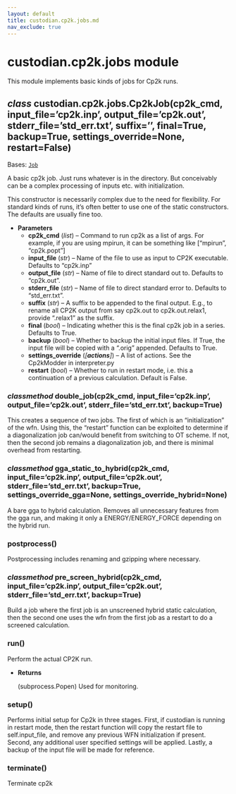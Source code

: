 ```yaml
---
layout: default
title: custodian.cp2k.jobs.md
nav_exclude: true
---
```


# custodian.cp2k.jobs module

This module implements basic kinds of jobs for Cp2k runs.

## *class* custodian.cp2k.jobs.Cp2kJob(cp2k_cmd, input_file=’cp2k.inp’, output_file=’cp2k.out’, stderr_file=’std_err.txt’, suffix=’’, final=True, backup=True, settings_override=None, restart=False)

Bases: [`Job`](custodian.custodian.md#custodian.custodian.Job)

A basic cp2k job. Just runs whatever is in the directory. But conceivably
can be a complex processing of inputs etc. with initialization.

This constructor is necessarily complex due to the need for
flexibility. For standard kinds of runs, it’s often better to use one
of the static constructors. The defaults are usually fine too.

* **Parameters**
  * **cp2k_cmd** (*list*) – Command to run cp2k as a list of args. For example,
    if you are using mpirun, it can be something like
    [“mpirun”, “cp2k.popt”]
  * **input_file** (*str*) – Name of the file to use as input to CP2K
    executable. Defaults to “cp2k.inp”
  * **output_file** (*str*) – Name of file to direct standard out to.
    Defaults to “cp2k.out”.
  * **stderr_file** (*str*) – Name of file to direct standard error to.
    Defaults to “std_err.txt”.
  * **suffix** (*str*) – A suffix to be appended to the final output. E.g.,
    to rename all CP2K output from say cp2k.out to
    cp2k.out.relax1, provide “.relax1” as the suffix.
  * **final** (*bool*) – Indicating whether this is the final cp2k job in a
    series. Defaults to True.
  * **backup** (*bool*) – Whether to backup the initial input files. If True,
    the input file will be copied with a
    “.orig” appended. Defaults to True.
  * **settings_override** (*[**actions**]*) – A list of actions. See the Cp2kModder
    in interpreter.py
  * **restart** (*bool*) – Whether to run in restart mode, i.e. this a continuation of
    a previous calculation. Default is False.

### *classmethod* double_job(cp2k_cmd, input_file=’cp2k.inp’, output_file=’cp2k.out’, stderr_file=’std_err.txt’, backup=True)

This creates a sequence of two jobs. The first of which is an “initialization” of the
wfn. Using this, the “restart” function can be exploited to determine if a diagonalization
job can/would benefit from switching to OT scheme. If not, then the second job remains a
diagonalization job, and there is minimal overhead from restarting.

### *classmethod* gga_static_to_hybrid(cp2k_cmd, input_file=’cp2k.inp’, output_file=’cp2k.out’, stderr_file=’std_err.txt’, backup=True, settings_override_gga=None, settings_override_hybrid=None)

A bare gga to hybrid calculation. Removes all unnecessary features
from the gga run, and making it only a ENERGY/ENERGY_FORCE
depending on the hybrid run.

### postprocess()

Postprocessing includes renaming and gzipping where necessary.

### *classmethod* pre_screen_hybrid(cp2k_cmd, input_file=’cp2k.inp’, output_file=’cp2k.out’, stderr_file=’std_err.txt’, backup=True)

Build a job where the first job is an unscreened hybrid static calculation, then the second one
uses the wfn from the first job as a restart to do a screened calculation.

### run()

Perform the actual CP2K run.

* **Returns**

  (subprocess.Popen) Used for monitoring.

### setup()

Performs initial setup for Cp2k in three stages. First, if custodian is running in restart mode, then
the restart function will copy the restart file to self.input_file, and remove any previous WFN initialization
if present. Second, any additional user specified settings will be applied. Lastly, a backup of the input
file will be made for reference.

### terminate()

Terminate cp2k
